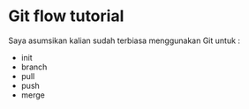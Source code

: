 # Git flow tutorial

Saya asumsikan kalian sudah terbiasa menggunakan Git untuk :
- init
- branch
- pull
- push
- merge


